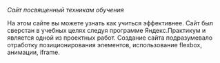 _Сайт посвященный техникам обучения_

На этом сайте вы можете узнать как учиться эффективнее.
Сайт был сверстан в учебных целях следуя программе Яндекс.Практикум и является одной из проектных работ.
Создание сайта подразумевало отработку позиционирования элементов, использование flexbox, анимации, iframe.
